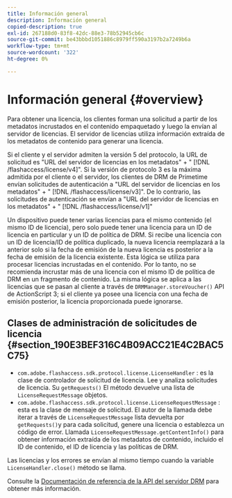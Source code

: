 ```yaml
---
title: Información general
description: Información general
copied-description: true
exl-id: 267188d0-83f8-42dc-88e3-78b52945cb6c
source-git-commit: be43bbbd1051886c8979ff590a3197b2a7249b6a
workflow-type: tm+mt
source-wordcount: '322'
ht-degree: 0%

---
```


# Información general {#overview}

Para obtener una licencia, los clientes forman una solicitud a partir de los metadatos incrustados en el contenido empaquetado y luego la envían al servidor de licencias. El servidor de licencias utiliza información extraída de los metadatos de contenido para generar una licencia.

Si el cliente y el servidor admiten la versión 5 del protocolo, la URL de solicitud es &quot;URL del servidor de licencias en los metadatos&quot; + &quot; [!DNL /flashaccess/license/v4]&quot;. Si la versión de protocolo 3 es la máxima admitida por el cliente o el servidor, los clientes de DRM de Primetime envían solicitudes de autenticación a &quot;URL del servidor de licencias en los metadatos&quot; + &quot; [!DNL /flashaccess/license/v3]&quot;. De lo contrario, las solicitudes de autenticación se envían a &quot;URL del servidor de licencias en los metadatos&quot; + &quot; [!DNL /flashaccess/license/v1]&quot;

Un dispositivo puede tener varias licencias para el mismo contenido (el mismo ID de licencia), pero solo puede tener una licencia para un ID de licencia en particular y un ID de política de DRM. Si recibe una licencia con un ID de licencia/ID de política duplicado, la nueva licencia reemplazará a la anterior solo si la fecha de emisión de la nueva licencia es posterior a la fecha de emisión de la licencia existente. Esta lógica se utiliza para procesar licencias incrustadas en el contenido. Por lo tanto, no se recomienda incrustar más de una licencia con el mismo ID de política de DRM en un fragmento de contenido. La misma lógica se aplica a las licencias que se pasan al cliente a través de `DRMManager.storeVoucher()` API de ActionScript 3; si el cliente ya posee una licencia con una fecha de emisión posterior, la licencia proporcionada puede ignorarse.

## Clases de administración de solicitudes de licencia {#section_190E3BEF316C4B09ACC21E4C2BAC5C75}

* `com.adobe.flashaccess.sdk.protocol.license.LicenseHandler` : es la clase de controlador de solicitud de licencia. Lee y analiza solicitudes de licencia. Su `getRequests()` El método devuelve una lista de `LicenseRequestMessage` objetos.
* `com.adobe.flashaccess.sdk.protocol.license.LicenseRequestMessage` : esta es la clase de mensaje de solicitud. El autor de la llamada debe iterar a través de `LicenseRequestMessage` lista devuelta por `getRequests()`y para cada solicitud, genere una licencia o establezca un código de error. Llamada `LicenseRequestMessage.getContentInfo()` para obtener información extraída de los metadatos de contenido, incluido el ID de contenido, el ID de licencia y las políticas de DRM.

Las licencias y los errores se envían al mismo tiempo cuando la variable `LicenseHandler.close()` método se llama.

Consulte la [Documentación de referencia de la API del servidor DRM](https://help.adobe.com/en_US/primetime/api/drm-apis/server/javadocs-flashaccess-pro/overview-summary.html) para obtener más información.
